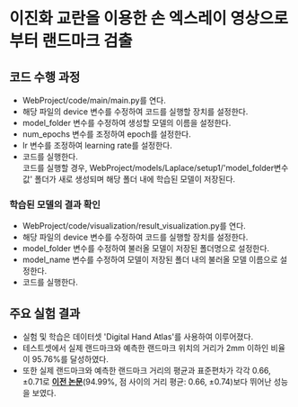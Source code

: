 # 이진화 교란을 이용한 손 엑스레이 영상으로부터 랜드마크 검출

## 코드 수행 과정
- WebProject/code/main/main.py를 연다.
- 해당 파일의 device 변수를 수정하여 코드를 실행할 장치를 설정한다.
- model_folder 변수를 수정하여 생성할 모델의 이름을 설정한다.
- num_epochs 변수를 조정하여 epoch를 설정한다.
- lr 변수를 조정하여 learning rate를 설정한다.
- 코드를 실행한다.  
 코드를 실행할 경우, WebProject/models/Laplace/setup1/'model_folder변수 값' 폴더가 새로
 생성되며 해당 폴더 내에 학습된 모델이 저장된다.
 
### 학습된 모델의 결과 확인
- WebProject/code/visualization/result_visualization.py를 연다.
- 해당 파일의 device 변수를 수정하여 코드를 실행할 장치를 설정한다.
- model_folder 변수를 수정하여 불러올 모델이 저장된 폴더명으로 설정한다.
- model_name 변수를 수정하여 모델이 저장된 폴더 내의 불러올 모델 이름으로 설정한다.
- 코드를 실행한다.

## 주요 실험 결과
- 실험 및 학습은 데이터셋 'Digital Hand Atlas'를 사용하여 이루어졌다.
- 테스트셋에서 실제 랜드마크와 예측한 랜드마크 위치의 거리가 2mm 이하인 비율이 95.76%를 달성하였다.
- 또한 실제 랜드마크와 예측한 랜드마크 거리의 평균과 표준편차가 각각 0.66, ±0.71로 
[**이전 논문**](https://doi.org/10.1016/j.media.2019.03.007)(94.99%, 점 사이의 거리 평균: 0.66, ±0.74)보다 뛰어난 성능을 보였다.
